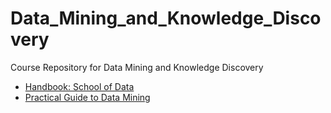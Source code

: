# Data_Mining_and_Knowledge_Discovery
Course Repository for Data Mining and Knowledge Discovery
* [Handbook: School of Data](https://schoolofdata.org/handbook/)
* [Practical Guide to Data Mining](http://guidetodatamining.com/)

